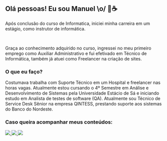 <h2>Olá pessoas! Eu sou Manuel \o/ 👋☕</h2>

Após conclusão do curso de Informatica, iniciei minha carreira em um estágio, como instrutor de informática.

</br>

Graça ao conhecimento adquirido no curso, ingressei no meu primeiro emprego como Auxiliar Administrativo e fui efetivado em Técnico de Informática, também já atuei como Freelancer na criação de sites.

### O que eu faço?

Costumava trabalha com Suporte Técnico em um Hospital e freelancer nas horas vagas. Atualmente estou cursando o 4º Semestre em Análise e Desenvolvimento de Sistemas pela Universidade Estácio de Sá e iniciando estudo em Analista de testes de software (QA). Atualmente sou Técnico de Service Desk Sênior na empresa QINTESS, prestando suporte aos sistemas do Banco do Nordeste.

<h3>Caso queira acompanhar meus conteúdos:</h3> 

<div align="left">
  <a href="//medium.com/@manuseiro" alt="Medium">
    <img src="https://img.shields.io/badge/-Medium-00AFEF?style=for-the-badge&logo=Medium&logoColor=FFF"/>
  </a>
  
  <a href="//www.linkedin.com/in/manuseiro" alt="Linkedin">
    <img src="https://img.shields.io/badge/-Linkedin-00AFEF?style=for-the-badge&logo=Linkedin&logoColor=FFF"/>
  </a>
  
  <a href="//www.youtube.com/manuseiro" alt="Youtube">
    <img src="https://img.shields.io/badge/-Youtube-00AFEF?style=for-the-badge&logo=Youtube&logoColor=FFF"/>
  </a>
</div>
